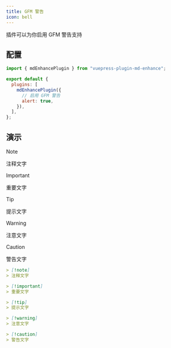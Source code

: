 ```yaml
---
title: GFM 警告
icon: bell
---
```


插件可以为你启用 GFM 警告支持

<!-- more -->

## 配置

```js {7} title=".vuepress/config.js"
import { mdEnhancePlugin } from "vuepress-plugin-md-enhance";

export default {
  plugins: [
    mdEnhancePlugin({
      // 启用 GFM 警告
      alert: true,
    }),
  ],
};
```

<!-- #region after -->

## 演示

<!-- markdownlint-disable MD028 -->

> [!note]
> 注释文字

> [!important]
> 重要文字

> [!tip]
> 提示文字

> [!warning]
> 注意文字

> [!caution]
> 警告文字

```md
> [!note]
> 注释文字

> [!important]
> 重要文字

> [!tip]
> 提示文字

> [!warning]
> 注意文字

> [!caution]
> 警告文字
```

<!-- markdownlint-enable MD028 -->

<!-- #endregion after -->
